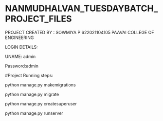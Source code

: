 # NANMUDHALVAN_TUESDAYBATCH_PROJECT_FILES

PROJECT CREATED BY : 
SOWMIYA P
622021104105
PAAVAI COLLEGE OF ENGINEERING


LOGIN DETAILS:


UNAME: admin


Password:admin




#Project Running steps:

python manage.py makemigrations

python manage.py migrate

python manage.py createsuperuser

python manage.py runserver
